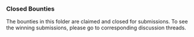### Closed Bounties
The bounties in this folder are claimed and closed for submissions. To see the winning submissions, please go to corresponding discussion threads. 
